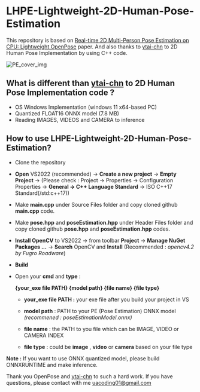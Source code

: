 
# LHPE-Lightweight-2D-Human-Pose-Estimation

This repository is based on [Real-time 2D Multi-Person Pose Estimation on CPU: Lightweight OpenPose](https://arxiv.org/pdf/1811.12004.pdf) paper. And also thanks to [ytai-chn](https://github.com/ytai-chn) to 2D Human Pose Implementation by using C++ code. 

![PE_cover_img](https://github.com/user-attachments/assets/fb57041a-4a84-41b8-9059-587a0b404229)

## What is different than [ytai-chn](https://github.com/ytai-chn) to 2D Human Pose Implementation code ?

 - OS Windows Implementation (windows 11 x64-based PC)
 - Quantized FLOAT16 ONNX model (7.8 MB) 
 - Reading IMAGES, VIDEOS and CAMERA to inference

## How to use LHPE-Lightweight-2D-Human-Pose-Estimation?

 - Clone the repository
 
 - **Open** VS2022 (recommended) -> **Create a new project** -> **Empty Project** -> (Please check : Project -> Properties -> Configuration Properties -> **General -> C++ Language Standard** -> ISO C++17 Standard(/std:c++17))
 
 -  Make **main.cpp** under Source Files folder and copy cloned github **main.cpp** code.
 
 - Make **pose.hpp** and **poseEstimation.hpp** under Header Files folder and copy cloned github **pose.hpp** and **poseEstimation.hpp** codes.

 - **Install OpenCV** to VS2022 -> from toolbar **Project** -> **Manage NuGet Packages ...** -> **Search** OpenCV and **Install** (Recommended : *opencv4.2 by Fugro Roadware*)
 
 - **Build** 
 
 - Open your **cmd** and  **type** : 
 

      **{your_exe file PATH} {model path} {file name} {file type}**

    - **your_exe file PATH :** your exe file  after you build your project in VS

    - **model path** : PATH to your PE (Pose Estimation) ONNX model *(recommened : poseEstimationModel.onnx)*

   - **file name** : the PATH to you file which can be IMAGE, VIDEO or CAMERA INDEX
   
   -  **file type** : could be **image** , **video** or **camera** based on your file type


**Note :** If you want to use ONNX quantized model, please build ONNXRUNTIME and make inference.

Thank you OpenPose and  [ytai-chn](https://github.com/ytai-chn) to such a hard  work. If you have questions, please contact with me uacoding01@gmail.com
